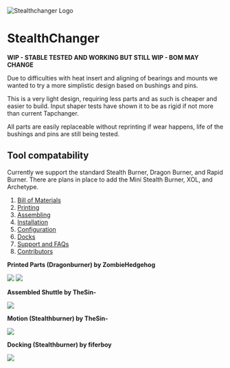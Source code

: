 ![Stealthchanger Logo](https://github.com/Hellsparks/StealthChanger/blob/main/media/Stealthchanger_logo_sm.png?raw=true)
# StealthChanger

**WIP - STABLE TESTED AND WORKING BUT STILL WIP - BOM MAY CHANGE**

Due to difficulties with heat insert and aligning of bearings and mounts we wanted to try a more simplistic design based on bushings and pins.

This is a very light design, requiring less parts and as such is cheaper and easier to build.  Input shaper tests have shown it to be as rigid if not more than current Tapchanger.

All parts are easily replaceable without reprinting if wear happens, life of the bushings and pins are still being tested.

## Tool compatability
Currently we support the standard Stealth Burner, Dragon Burner, and Rapid Burner.  There are plans in place to add the Mini Stealth Burner, XOL, and Archetype.


1. [Bill of Materials](Bill-of-Materials)
2. [Printing](Printing)
3. [Assembling](Assembling)
4. [Installation](Installation)
5. [Configuration](Configuration)
6. [Docks](Docks)
7. [Support and FAQs](Support)
8. [Contributors](Contributors)

**Printed Parts (Dragonburner) by ZombieHedgehog**

![](https://github.com/Hellsparks/StealthChanger/blob/main/media/parts.png?raw=true)
![](https://github.com/Hellsparks/StealthChanger/blob/main/media/parts_together.png?raw=true)


**Assembled Shuttle by TheSin-**

![](https://github.com/Hellsparks/StealthChanger/blob/main/media/shuttle.jpg?raw=true)


**Motion (Stealthburner) by TheSin-**

![](https://github.com/Hellsparks/StealthChanger/blob/main/media/motion.gif?raw=true)


**Docking (Stealthburner) by fiferboy**

![](https://github.com/Hellsparks/StealthChanger/blob/main/media/docking.gif?raw=true)

